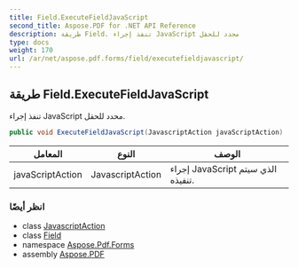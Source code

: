 ```yaml
---
title: Field.ExecuteFieldJavaScript
second_title: Aspose.PDF for .NET API Reference
description: طريقة Field. تنفذ إجراء JavaScript محدد للحقل
type: docs
weight: 170
url: /ar/net/aspose.pdf.forms/field/executefieldjavascript/
---
```

## طريقة Field.ExecuteFieldJavaScript

تنفذ إجراء JavaScript محدد للحقل.

```csharp
public void ExecuteFieldJavaScript(JavascriptAction javaScriptAction)
```

| المعامل | النوع | الوصف |
| --- | --- | --- |
| javaScriptAction | JavascriptAction | إجراء JavaScript الذي سيتم تنفيذه. |

### انظر أيضًا

* class [JavascriptAction](../../../aspose.pdf.annotations/javascriptaction/)
* class [Field](../)
* namespace [Aspose.Pdf.Forms](../../../aspose.pdf.forms/)
* assembly [Aspose.PDF](../../../)